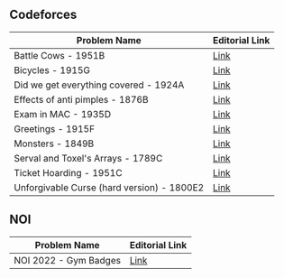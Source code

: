 ## Codeforces

| Problem Name                                 | Editorial Link                                                                                                         |
|----------------------------------------------|------------------------------------------------------------------------------------------------------------------------|
| Battle Cows - 1951B                          | [Link](https://avighnac.github.io/cp-editorials/codeforces/Battle%20Cows%20-%201951B.pdf)                           |
| Bicycles - 1915G                             | [Link](https://avighnac.github.io/cp-editorials/codeforces/Bicycles%20-%201915G.pdf)                                 |
| Did we get everything covered - 1924A        | [Link](https://avighnac.github.io/cp-editorials/codeforces/Did%20we%20get%20everything%20covered%20-%201924A.pdf)    |
| Effects of anti pimples - 1876B              | [Link](https://avighnac.github.io/cp-editorials/codeforces/Effects%20of%20anti%20pimples%20-%201876B.pdf)           |
| Exam in MAC - 1935D                          | [Link](https://avighnac.github.io/cp-editorials/codeforces/Exam%20in%20MAC%20-%201935D.pdf)                          |
| Greetings - 1915F                            | [Link](https://avighnac.github.io/cp-editorials/codeforces/Greetings%20-%201915F.pdf)                                  |
| Monsters - 1849B                             | [Link](https://avighnac.github.io/cp-editorials/codeforces/Monsters%20-%201849B.pdf)                                   |
| Serval and Toxel's Arrays - 1789C            | [Link](https://avighnac.github.io/cp-editorials/codeforces/Serval%20and%20Toxel's%20Arrays%20-%201789C.pdf)          |
| Ticket Hoarding - 1951C                      | [Link](https://avighnac.github.io/cp-editorials/codeforces/Ticket%20Hoarding%20-%201951C.pdf)                         |
| Unforgivable Curse (hard version) - 1800E2   | [Link](https://avighnac.github.io/cp-editorials/codeforces/Unforgivable%20Curse%20(hard%20version)%20-%201800E2.pdf) |

## NOI

| Problem Name                                 | Editorial Link                                                                                                         |
|----------------------------------------------|------------------------------------------------------------------------------------------------------------------------|
| NOI 2022 - Gym Badges                        | [Link](https://avighnac.github.io/cp-editorials/noi/NOI22_gymbadges.pdf)                           |